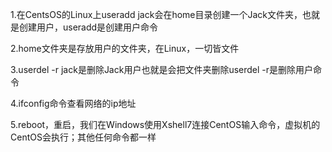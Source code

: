 1.在CentsOS的Linux上useradd jack会在home目录创建一个Jack文件夹，也就是创建用户，useradd是创建用户命令

2.home文件夹是存放用户的文件夹，在Linux，一切皆文件

3.userdel -r jack是删除Jack用户也就是会把文件夹删除userdel -r是删除用户命令

4.ifconfig命令查看网络的ip地址

5.reboot，重启，我们在Windows使用Xshell7连接CentOS输入命令，虚拟机的CentOS会执行；其他任何命令都一样